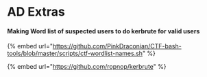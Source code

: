 # AD Extras

#### Making Word list of suspected users to do kerbrute for valid users

{% embed url="https://github.com/PinkDraconian/CTF-bash-tools/blob/master/scripts/ctf-wordlist-names.sh" %}

{% embed url="https://github.com/ropnop/kerbrute" %}



